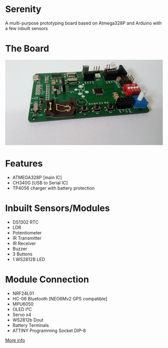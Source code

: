 # Serenity
A multi-purpose prototyping board based on Atmega328P and Arduino with a few inbuilt sensors

# The Board

![Front](hardware/IMG/image_1.png?raw=true "Front")

# Features

- ATMEGA328P [main IC]
- CH340G [USB to Serial IC]
- TP4056 charger with battery protection


# Inbuilt Sensors/Modules

- DS1302 RTC
- LDR
- Potentiometer
- IR Transmitter
- IR Receiver
- Buzzer
- 3 Buttons
- 1 WS2812B LED

# Module Connection

- NRF24L01 
- HC-06 Bluetooth [NEO6Mv2 GPS compatible]
- MPU6050 
- OLED I²C
- Servo x4
- WS2812b Dout
- Battery Terminals
- ATTINY Programming Socket DIP-8

[More info](http://biegocorp.000webhostapp.com/serenity)
